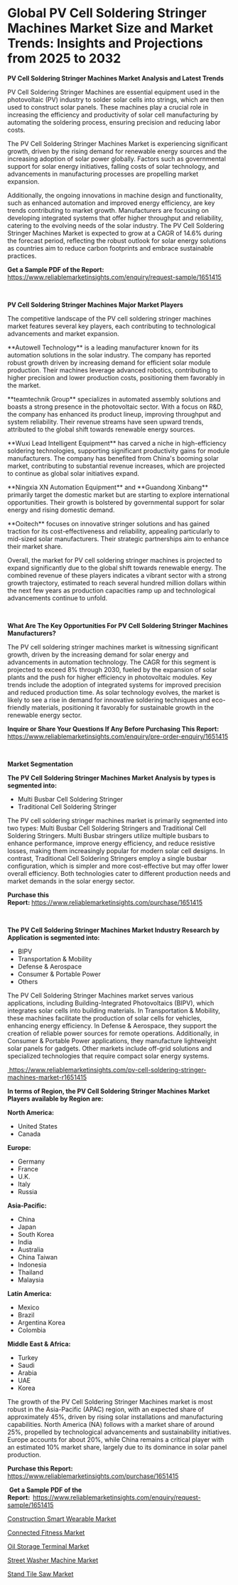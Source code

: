 <p><h1>Global PV Cell Soldering Stringer Machines Market Size and Market Trends: Insights and Projections from 2025 to 2032</h1></p><p><strong>PV Cell Soldering Stringer Machines Market Analysis and Latest Trends</strong></p>
<p><p>PV Cell Soldering Stringer Machines are essential equipment used in the photovoltaic (PV) industry to solder solar cells into strings, which are then used to construct solar panels. These machines play a crucial role in increasing the efficiency and productivity of solar cell manufacturing by automating the soldering process, ensuring precision and reducing labor costs.</p><p>The PV Cell Soldering Stringer Machines Market is experiencing significant growth, driven by the rising demand for renewable energy sources and the increasing adoption of solar power globally. Factors such as governmental support for solar energy initiatives, falling costs of solar technology, and advancements in manufacturing processes are propelling market expansion. </p><p>Additionally, the ongoing innovations in machine design and functionality, such as enhanced automation and improved energy efficiency, are key trends contributing to market growth. Manufacturers are focusing on developing integrated systems that offer higher throughput and reliability, catering to the evolving needs of the solar industry. The PV Cell Soldering Stringer Machines Market is expected to grow at a CAGR of 14.6% during the forecast period, reflecting the robust outlook for solar energy solutions as countries aim to reduce carbon footprints and embrace sustainable practices.</p></p>
<p><strong>Get a Sample PDF of the Report:&nbsp;</strong> <a href="https://www.reliablemarketinsights.com/enquiry/request-sample/1651415?utm_campaign=3024&utm_medium=2&utm_source=Github&utm_content=ia&utm_term=23032025&utm_id=pv-cell-soldering-stringer-machines">https://www.reliablemarketinsights.com/enquiry/request-sample/1651415</a></p>
<p>&nbsp;</p>
<p><strong>PV Cell Soldering Stringer Machines Major Market Players</strong></p>
<p><p>The competitive landscape of the PV cell soldering stringer machines market features several key players, each contributing to technological advancements and market expansion. </p><p>**Autowell Technology** is a leading manufacturer known for its automation solutions in the solar industry. The company has reported robust growth driven by increasing demand for efficient solar module production. Their machines leverage advanced robotics, contributing to higher precision and lower production costs, positioning them favorably in the market.</p><p>**teamtechnik Group** specializes in automated assembly solutions and boasts a strong presence in the photovoltaic sector. With a focus on R&D, the company has enhanced its product lineup, improving throughput and system reliability. Their revenue streams have seen upward trends, attributed to the global shift towards renewable energy sources.</p><p>**Wuxi Lead Intelligent Equipment** has carved a niche in high-efficiency soldering technologies, supporting significant productivity gains for module manufacturers. The company has benefited from China's booming solar market, contributing to substantial revenue increases, which are projected to continue as global solar initiatives expand.</p><p>**Ningxia XN Automation Equipment** and **Guandong Xinbang** primarily target the domestic market but are starting to explore international opportunities. Their growth is bolstered by governmental support for solar energy and rising domestic demand.</p><p>**Ooitech** focuses on innovative stringer solutions and has gained traction for its cost-effectiveness and reliability, appealing particularly to mid-sized solar manufacturers. Their strategic partnerships aim to enhance their market share.</p><p>Overall, the market for PV cell soldering stringer machines is projected to expand significantly due to the global shift towards renewable energy. The combined revenue of these players indicates a vibrant sector with a strong growth trajectory, estimated to reach several hundred million dollars within the next few years as production capacities ramp up and technological advancements continue to unfold.</p></p>
<p>&nbsp;</p>
<p><strong>What Are The Key Opportunities For PV Cell Soldering Stringer Machines Manufacturers?</strong></p>
<p><p>The PV cell soldering stringer machines market is witnessing significant growth, driven by the increasing demand for solar energy and advancements in automation technology. The CAGR for this segment is projected to exceed 8% through 2030, fueled by the expansion of solar plants and the push for higher efficiency in photovoltaic modules. Key trends include the adoption of integrated systems for improved precision and reduced production time. As solar technology evolves, the market is likely to see a rise in demand for innovative soldering techniques and eco-friendly materials, positioning it favorably for sustainable growth in the renewable energy sector.</p></p>
<p><strong>Inquire or Share Your Questions If Any Before Purchasing This Report:</strong> <a href="https://www.reliablemarketinsights.com/enquiry/pre-order-enquiry/1651415?utm_campaign=3024&utm_medium=2&utm_source=Github&utm_content=ia&utm_term=23032025&utm_id=pv-cell-soldering-stringer-machines">https://www.reliablemarketinsights.com/enquiry/pre-order-enquiry/1651415</a></p>
<p>&nbsp;</p>
<p><strong>Market Segmentation</strong></p>
<p><strong>The PV Cell Soldering Stringer Machines Market Analysis by types is segmented into:</strong></p>
<p><ul><li>Multi Busbar Cell Soldering Stringer</li><li>Traditional Cell Soldering Stringer</li></ul></p>
<p><p>The PV cell soldering stringer machines market is primarily segmented into two types: Multi Busbar Cell Soldering Stringers and Traditional Cell Soldering Stringers. Multi Busbar stringers utilize multiple busbars to enhance performance, improve energy efficiency, and reduce resistive losses, making them increasingly popular for modern solar cell designs. In contrast, Traditional Cell Soldering Stringers employ a single busbar configuration, which is simpler and more cost-effective but may offer lower overall efficiency. Both technologies cater to different production needs and market demands in the solar energy sector.</p></p>
<p><strong>Purchase this Report:&nbsp;</strong><a href="https://www.reliablemarketinsights.com/purchase/1651415?utm_campaign=3024&utm_medium=2&utm_source=Github&utm_content=ia&utm_term=23032025&utm_id=pv-cell-soldering-stringer-machines">https://www.reliablemarketinsights.com/purchase/1651415</a></p>
<p>&nbsp;</p>
<p><strong>The PV Cell Soldering Stringer Machines Market Industry Research by Application is segmented into:</strong></p>
<p><ul><li>BIPV</li><li>Transportation & Mobility</li><li>Defense & Aerospace</li><li>Consumer & Portable Power</li><li>Others</li></ul></p>
<p><p>The PV Cell Soldering Stringer Machines market serves various applications, including Building-Integrated Photovoltaics (BIPV), which integrates solar cells into building materials. In Transportation & Mobility, these machines facilitate the production of solar cells for vehicles, enhancing energy efficiency. In Defense & Aerospace, they support the creation of reliable power sources for remote operations. Additionally, in Consumer & Portable Power applications, they manufacture lightweight solar panels for gadgets. Other markets include off-grid solutions and specialized technologies that require compact solar energy systems.</p></p>
<p><a href="https://www.reliablemarketinsights.com/pv-cell-soldering-stringer-machines-market-r1651415?utm_campaign=3024&utm_medium=2&utm_source=Github&utm_content=ia&utm_term=23032025&utm_id=pv-cell-soldering-stringer-machines">&nbsp;https://www.reliablemarketinsights.com/pv-cell-soldering-stringer-machines-market-r1651415</a></p>
<p><strong>In terms of Region, the PV Cell Soldering Stringer Machines Market Players available by Region are:</strong></p>
<p>
    <p> <strong> North America: </strong>
        <ul>
            <li>United States</li>
            <li>Canada</li>
        </ul>
        </p> 
    <p> <strong> Europe: </strong>
        <ul>
            <li>Germany</li>
            <li>France</li>
            <li>U.K.</li>
            <li>Italy</li>
            <li>Russia</li>
        </ul>
        </p> 
    <p> <strong> Asia-Pacific: </strong>
        <ul>
            <li>China</li>
            <li>Japan</li>
            <li>South Korea</li>
            <li>India</li>
            <li>Australia</li>
            <li>China Taiwan</li>
            <li>Indonesia</li>
            <li>Thailand</li>
            <li>Malaysia</li>
        </ul>
        </p> 
    <p> <strong> Latin America: </strong>
        <ul>
            <li>Mexico</li>
            <li>Brazil</li>
            <li>Argentina Korea</li>
            <li>Colombia</li>
        </ul>
        </p> 
    <p> <strong> Middle East & Africa: </strong>
        <ul>
            <li>Turkey</li>
            <li>Saudi</li>
            <li>Arabia</li>
            <li>UAE</li>
            <li>Korea</li>
        </ul>
    </p>
    </p>
<p><p>The growth of the PV Cell Soldering Stringer Machines market is most robust in the Asia-Pacific (APAC) region, with an expected share of approximately 45%, driven by rising solar installations and manufacturing capabilities. North America (NA) follows with a market share of around 25%, propelled by technological advancements and sustainability initiatives. Europe accounts for about 20%, while China remains a critical player with an estimated 10% market share, largely due to its dominance in solar panel production.</p></p>
<p><strong>Purchase this Report: </strong><a href="https://www.reliablemarketinsights.com/purchase/1651415?utm_campaign=3024&utm_medium=2&utm_source=Github&utm_content=ia&utm_term=23032025&utm_id=pv-cell-soldering-stringer-machines">https://www.reliablemarketinsights.com/purchase/1651415</a></p>
<p>&nbsp;<strong>Get a Sample PDF of the Report:&nbsp;&nbsp;</strong><a href="https://www.reliablemarketinsights.com/enquiry/request-sample/1651415?utm_campaign=3024&utm_medium=2&utm_source=Github&utm_content=ia&utm_term=23032025&utm_id=pv-cell-soldering-stringer-machines">https://www.reliablemarketinsights.com/enquiry/request-sample/1651415</a></p>
<p><strong></strong></p>
<p><p><a href="https://www.linkedin.com/pulse/competitive-landscape-analysis-innovations-theconstruction-tl9mf?utm_campaign=3024&utm_medium=2&utm_source=Github&utm_content=ia&utm_term=23032025&utm_id=pv-cell-soldering-stringer-machines">Construction Smart Wearable Market</a></p><p><a href="https://www.linkedin.com/pulse/sales-channel-penetration-market-opportunities-connected-efoef?utm_campaign=3024&utm_medium=2&utm_source=Github&utm_content=ia&utm_term=23032025&utm_id=pv-cell-soldering-stringer-machines">Connected Fitness Market</a></p><p><a href="https://www.linkedin.com/pulse/oil-storage-terminal-market-size-types-share-forecast-research-vwp5f?utm_campaign=3024&utm_medium=2&utm_source=Github&utm_content=ia&utm_term=23032025&utm_id=pv-cell-soldering-stringer-machines">Oil Storage Terminal Market</a></p><p><a href="https://www.linkedin.com/pulse/insights-street-washer-machine-market-2025-2032-growth-ntihf?utm_campaign=3024&utm_medium=2&utm_source=Github&utm_content=ia&utm_term=23032025&utm_id=pv-cell-soldering-stringer-machines">Street Washer Machine Market</a></p><p><a href="https://www.linkedin.com/pulse/stand-tile-saw-market-ecosystem-competitive-landscape-strategic-cwbqf?utm_campaign=3024&utm_medium=2&utm_source=Github&utm_content=ia&utm_term=23032025&utm_id=pv-cell-soldering-stringer-machines">Stand Tile Saw Market</a></p></p>